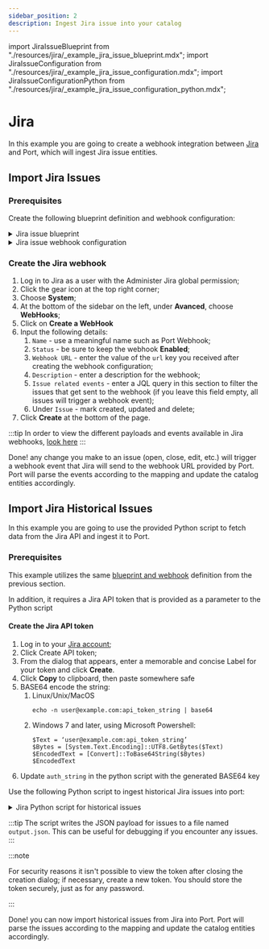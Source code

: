 ```yaml
---
sidebar_position: 2
description: Ingest Jira issue into your catalog
---
```


import JiraIssueBlueprint from "./resources/jira/\_example_jira_issue_blueprint.mdx";
import JiraIssueConfiguration from "./resources/jira/\_example_jira_issue_configuration.mdx";
import JiraIssueConfigurationPython from "./resources/jira/\_example_jira_issue_configuration_python.mdx";

# Jira

In this example you are going to create a webhook integration between [Jira](https://www.atlassian.com/software/jira) and Port, which will ingest Jira issue entities.

## Import Jira Issues

### Prerequisites

Create the following blueprint definition and webhook configuration:

<details>
<summary>Jira issue blueprint</summary>

<JiraIssueBlueprint/>

</details>

<details>
<summary>Jira issue webhook configuration</summary>

<JiraIssueConfiguration/>

</details>

### Create the Jira webhook

1. Log in to Jira as a user with the Administer Jira global permission;
2. Click the gear icon at the top right corner;
3. Choose **System**;
4. At the bottom of the sidebar on the left, under **Avanced**, choose **WebHooks**;
5. Click on **Create a WebHook**
6. Input the following details:
   1. `Name` - use a meaningful name such as Port Webhook;
   2. `Status` - be sure to keep the webhook **Enabled**;
   3. `Webhook URL` - enter the value of the `url` key you received after creating the webhook configuration;
   4. `Description` - enter a description for the webhook;
   5. `Issue related events` - enter a JQL query in this section to filter the issues that get sent to the webhook (if you leave this field empty, all issues will trigger a webhook event);
   6. Under `Issue` - mark created, updated and delete;
7. Click **Create** at the bottom of the page.

:::tip
In order to view the different payloads and events available in Jira webhooks, [look here](https://developer.atlassian.com/server/jira/platform/webhooks/)
:::

Done! any change you make to an issue (open, close, edit, etc.) will trigger a webhook event that Jira will send to the webhook URL provided by Port. Port will parse the events according to the mapping and update the catalog entities accordingly.

## Import Jira Historical Issues

In this example you are going to use the provided Python script to fetch data from the Jira API and ingest it to Port.

### Prerequisites

This example utilizes the same [blueprint and webhook](#prerequisites) definition from the previous section.

In addition, it requires a Jira API token that is provided as a parameter to the Python script

#### Create the Jira API token

1. Log in to your [Jira account](https://id.atlassian.com/manage-profile/security/api-tokens);
2. Click Create API token;
3. From the dialog that appears, enter a memorable and concise Label for your token and click **Create**.
4. Click **Copy** to clipboard, then paste somewhere safe
5. BASE64 encode the string:
   1. Linux/Unix/MacOS
      ```shell showLineNumbers
      echo -n user@example.com:api_token_string | base64
      ```
   2. Windows 7 and later, using Microsoft Powershell:
      ```shell showLineNumbers
      $Text = ‘user@example.com:api_token_string’
      $Bytes = [System.Text.Encoding]::UTF8.GetBytes($Text)
      $EncodedText = [Convert]::ToBase64String($Bytes)
      $EncodedText
      ```
6. Update `auth_string` in the python script with the generated BASE64 key

Use the following Python script to ingest historical Jira issues into port:

<details>
<summary>Jira Python script for historical issues</summary>

Remember to update the `WEBHOOK_URL` with the value of the `url` key you received after creating the webhook configuration.

<JiraIssueConfigurationPython/>

</details>

:::tip
The script writes the JSON payload for issues to a file named `output.json`. This can be useful for debugging if you encounter any issues.
:::

:::note

For security reasons it isn't possible to view the token after closing the creation dialog; if necessary, create a new token.
You should store the token securely, just as for any password.

:::

Done! you can now import historical issues from Jira into Port. Port will parse the issues according to the mapping and update the catalog entities accordingly.
